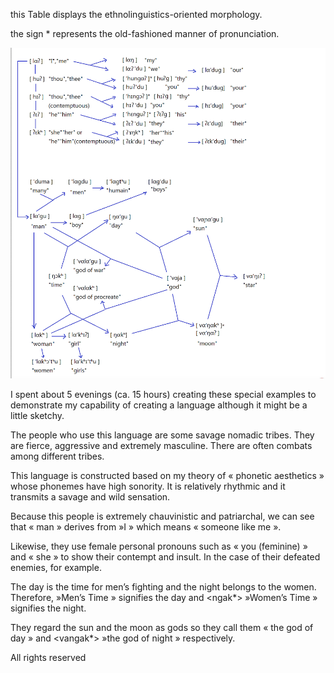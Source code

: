 this Table displays the ethnolinguistics-oriented morphology.

the sign * represents the old-fashioned manner of pronunciation.

![img](https://github.com/guenchi/language-creating/blob/master/img/cl2.png)
 

I spent about 5 evenings (ca. 15 hours) creating these special examples to demonstrate my capability of creating a language although it might be a little sketchy.

The people who use this language are some savage nomadic tribes. They are fierce, aggressive and extremely masculine. There are often combats among different  tribes.

This language is constructed based on my theory of « phonetic aesthetics » whose phonemes have high sonority. It is relatively rhythmic and it transmits a savage and wild sensation.

Because this people is extremely chauvinistic and patriarchal, we can see that <lagu> « man » derives from <la> »I » which means « someone like me ».

Likewise, they use female personal pronouns such as « you (feminine) » and « she » to show their contempt and insult. In the case of their defeated enemies, for example.

The day is the time for men’s fighting and the night belongs to the women. Therefore, <ngagu> »Men’s Time » signifies the day and <ngak*> »Women’s Time » signifies the night.

They regard the sun and the moon as gods so they call them <vangagu> « the god of day » and <vangak*> »the god of night » respectively.

All rights reserved 
